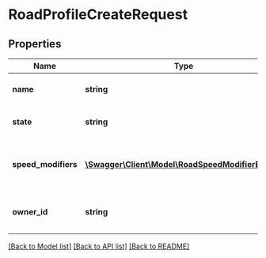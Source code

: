 # RoadProfileCreateRequest

## Properties
Name | Type | Description | Notes
------------ | ------------- | ------------- | -------------
**name** | **string** | A unique name for this entity | [optional] 
**state** | **string** | The current state of this entity | [optional] 
**speed_modifiers** | [**\Swagger\Client\Model\RoadSpeedModifierEntry[]**](RoadSpeedModifierEntry.md) | The road speed modifiers for this profile | [optional] 
**owner_id** | **string** | The client that owns this Road Profile | 

[[Back to Model list]](../README.md#documentation-for-models) [[Back to API list]](../README.md#documentation-for-api-endpoints) [[Back to README]](../README.md)


